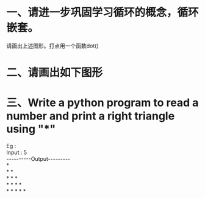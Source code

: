 # 一、请进一步巩固学习循环的概念，循环嵌套。  
  
请画出上述图形。打点用一个函数dot()  
  
# 二、请画出如下图形  
  
  
# 三、Write a python program to read a number and print a right triangle using "*"  
Eg :  
Input : 5  
----------Output---------  
\*  
\* \*  
\* \* \*  
\* \* \* \*  
\* \* \* \* \*  
